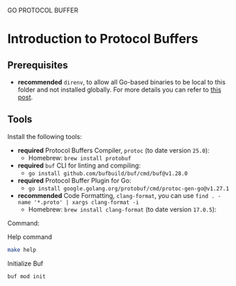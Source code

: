 GO PROTOCOL BUFFER

# Introduction to Protocol Buffers

## Prerequisites

* **recommended** `direnv`, to allow all Go-based binaries to be local to this folder and not installed globally. For more details you can refer to [this post](https://mariocarrion.com/2020/11/20/golang-go-tool-direnv.html).

## Tools

Install the following tools:

* **required** Protocol Buffers Compiler, `protoc` (to date version `25.0`):
    * Homebrew: `brew install protobuf`
* **required** `buf` CLI for linting and compiling:
    * `go install github.com/bufbuild/buf/cmd/buf@v1.28.0`
* **required** Protocol Buffer Plugin for Go:
    * `go install google.golang.org/protobuf/cmd/protoc-gen-go@v1.27.1`
* **recommended** Code Formatting, `clang-format`, you can use `find . -name '*.proto' | xargs clang-format -i`
    * Homebrew: `brew install clang-format` (to date version `17.0.5`):

Command:

Help command
```bash
make help
```

Initialize Buf
```bash
buf mod init
```
